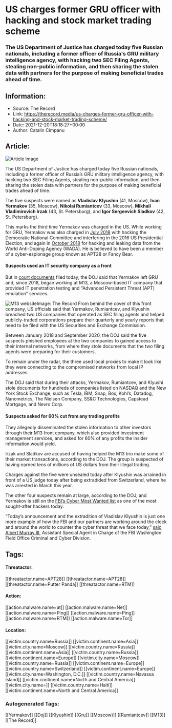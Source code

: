 # US charges former GRU officer with hacking and stock market trading scheme
### The US Department of Justice has charged today five Russian nationals, including a former officer of Russia's GRU military intelligence agency, with hacking two SEC Filing Agents, stealing non-public information, and then sharing the stolen data with partners for the purpose of making beneficial trades ahead of time.

## Information:
+ Source: The Record
+ Link: https://therecord.media/us-charges-former-gru-officer-with-hacking-and-stock-market-trading-scheme/
+ Date: 2021-12-20T18:18:27+00:00
+ Author: Catalin Cimpanu


## Article:
![Article Image](https://therecord.media/wp-content/uploads/2021/12/stock-market-nasdaq.jpg)

The US Department of Justice has charged today five Russian nationals, including a former officer of Russia’s GRU military intelligence agency, with hacking two SEC Filing Agents, stealing non-public information, and then sharing the stolen data with partners for the purpose of making beneficial trades ahead of time.


The five suspects were named as **Vladislav Klyushin** (41, Moscow), **Ivan Yermakov** (35, Moscow), **Nikolai Rumiantcev** (33, Moscow), **Mikhail Vladimirovich Irzak** (43, St. Petersburg), and **Igor Sergeevich Sladkov** (42, St. Petersburg).


This marks the third time Yermakov was charged in the US. While working for GRU, Yermakov was also charged in [July 2018](https://www.justice.gov/opa/pr/grand-jury-indicts-12-russian-intelligence-officers-hacking-offenses-related-2016-election) with hacking the Democratic National Committee and interfering in the 2016 US Presidential Election, and again in [October 2018](https://www.justice.gov/opa/pr/us-charges-russian-gru-officers-international-hacking-and-related-influence-and) for hacking and leaking data from the World Anti-Doping Agency (WADA). He is believed to have been a member of a cyber-espionage group known as APT28 or Fancy Bear.


#### Suspects used an IT security company as a front


But in [court documents](https://www.documentcloud.org/documents/21165241-ermakov-case) filed today, the DOJ said that Yermakov left GRU and, since 2018, began working at M13, a Moscow-based IT company that provided IT penetration testing and “Advanced Persistent Threat (APT) emulation” services.


![M13 website](https://therecord.media/wp-content/uploads/2021/12/M13-1024x620.png)Image: The Record
From behind the cover of this front company, US officials said that Yermakov, Rumiantcev, and Klyushin breached two US companies that operated as SEC filing agents and helped publicly-traded corporations prepare their quarterly and yearly reports that need to be filed with the US Securities and Exchange Commission.


Between January 2018 and September 2020, the DOJ said the five suspects phished employees at the two companies to gained access to their internal networks, from where they stole documents that the two filing agents were preparing for their customers.


To remain under the radar, the three used local proxies to make it look like they were connecting to the compromised networks from local IP addresses.


The DOJ said that during their attacks, Yermakov, Rumiantcev, and Klyushi stole documents for hundreds of companies listed on NASDAQ and the New York Stock Exchange, such as Tesla, IBM, Snap, Box, Kohl’s, Datadog, Nanometrics, The Nielsen Company, SS&C Technologies, Capstead Mortgage, and Nevro Corp.


#### Suspects asked for 60% cut from any trading profits


They allegedly disseminated the stolen information to other investors through their M13 front company, which also provided investment management services, and asked for 60% of any profits the insider information would yield.


Irzak and Sladkov are accused of having helped the M13 trio make some of their market transactions, according to the DOJ. The group is suspected of having earned tens of millions of US dollars from their illegal trading.


Charges against the five were unsealed today after Klyushin was arrained in front of a US judge today after being extradided from Switzerland, where he was arrested in March this year.


The other four suspects remain at large, according to the DOJ, and Yermakov is still on the [FBI’s Cyber Most Wanted list](https://www.fbi.gov/wanted/cyber/ivan-sergeyevich-yermakov) as one of the most sought-after hackers today.


“Today’s announcement and the extradition of Vladislav Klyushin is just one more example of how the FBI and our partners are working around the clock and around the world to counter the cyber threat that we face today,” [said Albert Murray III](https://www.justice.gov/usao-ma/pr/russian-national-extradited-role-hacking-and-illegal-trading-scheme), Assistant Special Agent in Charge of the FBI Washington Field Office Criminal and Cyber Division.





## Tags:

#### Threatactor:
[[threatactor.name=APT28]] [[threatactor.name=APT28]] [[threatactor.name=Putter Panda]] [[threatactor.name=RTM]]

#### Action:
[[action.malware.name=at]] [[action.malware.name=Net]] [[action.malware.name=Ping]] [[action.malware.name=Ping]] [[action.malware.name=RTM]] [[action.malware.name=Tor]]

#### Location:
[[victim.country.name=Russia]] [[victim.continent.name=Asia]] [[victim.city.name=Moscow]] [[victim.country.name=Russia]] [[victim.continent.name=Asia]] [[victim.country.name=Russia]] [[victim.continent.name=Europe]] [[victim.city.name=Moscow]] [[victim.country.name=Russia]] [[victim.continent.name=Europe]] [[victim.country.name=Switzerland]] [[victim.continent.name=Europe]] [[victim.city.name=Washington, D.C.]] [[victim.country.name=Navassa Island]] [[victim.continent.name=North and Central America]] [[victim.city.name=]] [[victim.country.name=Haiti]] [[victim.continent.name=North and Central America]]

### Autogenerated Tags:
[[Yermakov]] [[Doj]] [[Klyushin]] [[Gru]] [[Moscow)]] [[Rumiantcev]] [[M13]] [[The Record]]

